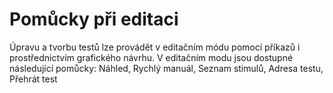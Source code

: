 # Pomůcky při editaci

Úpravu a tvorbu testů lze provádět v editačním módu pomocí příkazů i prostřednictvím grafického návrhu.  V editačním modu jsou dostupné následující pomůcky: Náhled, Rychlý manuál, Seznam stimulů, Adresa testu, Přehrát test
